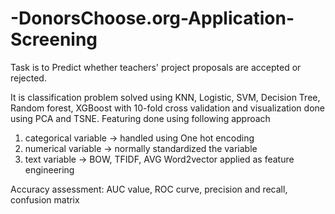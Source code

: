 # -DonorsChoose.org-Application-Screening
Task is to Predict whether teachers' project proposals are accepted or rejected.


It is classification problem solved using KNN, Logistic, SVM, Decision Tree, Random forest, XGBoost with 10-fold cross validation and visualization done using PCA and TSNE. Featuring done using following approach
1.	categorical variable -> handled using One hot encoding
2.	numerical variable -> normally standardized the variable
3.	text variable -> BOW, TFIDF, AVG Word2vector applied as feature engineering


Accuracy assessment: AUC value, ROC curve, precision and recall, confusion matrix
